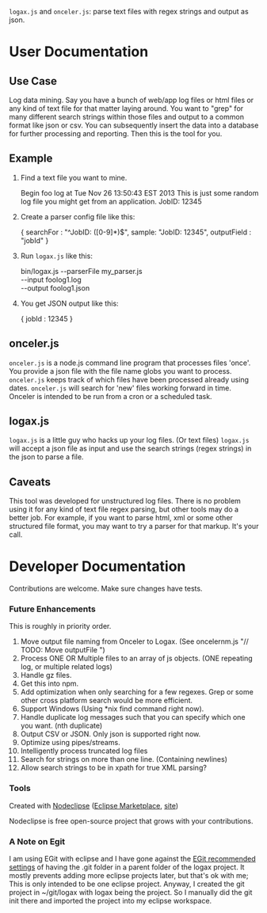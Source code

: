 `logax.js` and `onceler.js`: parse text files with regex strings and output as json.

# User Documentation

## Use Case
Log data mining.  Say you have a bunch of web/app log files or html files or any kind of 
text file for that matter laying around.
You want to "grep" for many different search strings within those files and output to 
a common format like json or csv.  You can subsequently insert the data into a database
for further processing and reporting.  Then this is the tool for you.

## Example
1. Find a text file you want to mine.

	Begin foo log at Tue Nov 26 13:50:43 EST 2013
	This is just some random log file you might get from an application.
	JobID: 12345
 
2. Create a parser config file like this:

	{
		searchFor : "^JobID: ([0-9]*)$",
		sample: "JobID: 12345",
		outputField : "jobId"
	}
	
3. Run `logax.js` like this:

	bin/logax.js --parserFile my_parser.js \
		--input foolog1.log \
		--output foolog1.json

4. You get JSON output like this:

	{ jobId : 12345 }

## onceler.js
`onceler.js` is a node.js command line program that processes files 'once'.  You provide
a json file with the file name globs you want to process.  `onceler.js` keeps track of 
which files have been processed already using dates.  `onceler.js` will search for 'new'
files working forward in time.  Onceler is intended to be run from a cron
or a scheduled task.

## logax.js
`logax.js` is a little guy who hacks up your log files.  (Or text files)  `logax.js` will
accept a json file as input and use the search strings (regex strings) in the json
to parse a file.

## Caveats
This tool was developed for unstructured log files.  There is no problem using it
for any kind of text file regex parsing, but other tools may do a better job.  For
example, if you want to parse html, xml or some other structured file format, you
may want to try a parser for that markup.  It's your call.

# Developer Documentation

Contributions are welcome.  Make sure changes have tests.

### Future Enhancements
This is roughly in priority order.

1. Move output file naming from Onceler to Logax.  (See oncelernm.js "// TODO: Move outputFile ")
1. Process ONE OR Multiple files to an array of js objects.  (ONE repeating log, or multiple related logs)
1. Handle gz files.
1. Get this into npm.
1. Add optimization when only searching for a few regexes.  Grep or some other cross platform search would be more efficient.
1. Support Windows (Using *nix find command right now).
1. Handle duplicate log messages such that you can specify which one you want.  (nth duplicate)
1. Output CSV or JSON.  Only json is supported right now.
1. Optimize using pipes/streams.
1. Intelligently process truncated log files
1. Search for strings on more than one line.  (Containing newlines)
1. Allow search strings to be in xpath for true XML parsing?

### Tools

Created with [Nodeclipse](https://github.com/Nodeclipse/nodeclipse-1)
 ([Eclipse Marketplace](http://marketplace.eclipse.org/content/nodeclipse), [site](http://www.nodeclipse.org))   

Nodeclipse is free open-source project that grows with your contributions.

### A Note on Egit

I am using EGit with eclipse and I have gone against the 
[EGit recommended settings](http://wiki.eclipse.org/EGit/User_Guide#Considerations_for_Git_Repositories_to_be_used_in_Eclipse)
 of having the .git folder in a parent folder of the logax project.  It mostly prevents adding more
eclipse projects later, but that's ok with me;  This is only intended to be one eclipse project.
Anyway, I created the git project in ~/git/logax with logax being the project.  So I manually
did the git init there and imported the project into my eclipse workspace.
